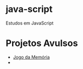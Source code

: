 # java-script
Estudos em JavaScript

<h1>Projetos Avulsos</h1>

<ul>
  <li><a href="https://luistomasini.github.io/java-script/projetos-avulsos/memory-game/index.html">Jogo da Memória<li>
</ul>
